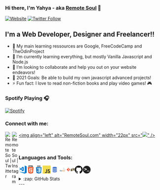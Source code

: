 ### Hi there, I'm Yahya - aka [Remote Soul][website] 👋

[![Website](https://img.shields.io/badge/-Remote--Soul.com-blue?style=for-the-badge&logo=appveyor)](https://remotesoul-hub.github.io/OfficialWebsite/)
[![Twitter Follow](https://img.shields.io/twitter/follow/remotesoulhub?color=1DA1F2&logo=twitter&style=for-the-badge)](https://twitter.com/intent/follow?screen_name=remotesoulhub)

## I'm a Web Developer, Designer and Freelancer!!

- 🔭 My main learning ressources are Google, FreeCodeCamp and TheOdinProject 
- 🌱 I’m currently learning everything, but mostly Vanilla Javascript and Node.js 
- 👯 I’m looking to collaborate and help you out on your website endeavors! 
- 🥅 2021 Goals: Be able to build my own javascript advanced projects!
- ⚡ Fun fact: I love to read non-fiction books and play video games! 🎮

### Spotify Playing 🎧

[![Spotify](https://novatorem.remotesoul-hub.vercel.app//api/spotify)](https://open.spotify.com/user/6neryan9)


### Connect with me:

[<img align="left" alt="RemoteSoul.com" width="22px" src="<img src="https://img.icons8.com/dusk/64/fa314a/domain.png"/>" />][website]
[<img align="left" alt="Remote Soul | Twitter" width="22px" src="https://img.icons8.com/fluent/144/000000/twitter.svg" />][twitter]
[<img align="left" alt="Remote Soul | Instagram" width="22px" src="https://upload.wikimedia.org/wikipedia/commons/thumb/e/e7/Instagram_logo_2016.svg/1200px-Instagram_logo_2016.svg.png" />][instagram]

<br />

### Languages and Tools:

<img align="left" alt="Visual Studio Code" width="26px" src="https://raw.githubusercontent.com/github/explore/80688e429a7d4ef2fca1e82350fe8e3517d3494d/topics/visual-studio-code/visual-studio-code.png" />
<img align="left" alt="HTML5" width="26px" src="https://raw.githubusercontent.com/github/explore/80688e429a7d4ef2fca1e82350fe8e3517d3494d/topics/html/html.png" />
<img align="left" alt="CSS3" width="26px" src="https://raw.githubusercontent.com/github/explore/80688e429a7d4ef2fca1e82350fe8e3517d3494d/topics/css/css.png" />
<img align="left" alt="JavaScript" width="26px" src="https://raw.githubusercontent.com/github/explore/80688e429a7d4ef2fca1e82350fe8e3517d3494d/topics/javascript/javascript.png" />
<img align="left" alt="SQL" width="26px" src="https://raw.githubusercontent.com/github/explore/80688e429a7d4ef2fca1e82350fe8e3517d3494d/topics/sql/sql.png" />
<img align="left" alt="MySQL" width="26px" src="https://raw.githubusercontent.com/github/explore/80688e429a7d4ef2fca1e82350fe8e3517d3494d/topics/mysql/mysql.png" />
<img align="left" alt="Git" width="26px" src="https://raw.githubusercontent.com/github/explore/80688e429a7d4ef2fca1e82350fe8e3517d3494d/topics/git/git.png" />
<img align="left" alt="GitHub" width="26px" src="https://raw.githubusercontent.com/github/explore/78df643247d429f6cc873026c0622819ad797942/topics/github/github.png" />
<img align="left" alt="Terminal" width="26px" src="https://raw.githubusercontent.com/github/explore/80688e429a7d4ef2fca1e82350fe8e3517d3494d/topics/terminal/terminal.png" />

<br />
<br />
<details>
  <summary>:zap: GitHub Stats</summary>

  <img align="left" alt="My GitHub Stats" src="https://github-readme-stats.remotesoul-hub.vercel.app/api?username=remotesoul-hub&show_icons=true&hide_border=true" />

</details>
---

[website]: https://remotesoul-hub.github.io/OfficialWebsite/
[twitter]: https://twitter.com/NeryanW
[instagram]: https://instagram.com/remotesoul_hub
